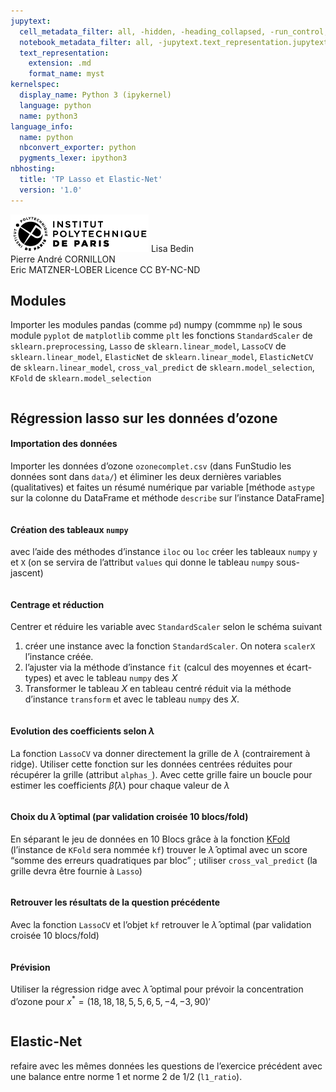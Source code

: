 ```yaml
---
jupytext:
  cell_metadata_filter: all, -hidden, -heading_collapsed, -run_control, -trusted
  notebook_metadata_filter: all, -jupytext.text_representation.jupytext_version, -jupytext.text_representation.format_version, -language_info.version, -language_info.codemirror_mode.version, -language_info.codemirror_mode, -language_info.file_extension, -language_info.mimetype, -toc
  text_representation:
    extension: .md
    format_name: myst
kernelspec:
  display_name: Python 3 (ipykernel)
  language: python
  name: python3
language_info:
  name: python
  nbconvert_exporter: python
  pygments_lexer: ipython3
nbhosting:
  title: 'TP Lasso et Elastic-Net'
  version: '1.0'
---
```


<div class="licence">
<span><img src="media/logo_IPParis.png" /></span>
<span>Lisa Bedin<br />Pierre André CORNILLON<br />Eric MATZNER-LOBER</span>
<span>Licence CC BY-NC-ND</span>
</div>

## Modules



Importer les modules pandas (comme `pd`) numpy (commme `np`)
le sous module `pyplot` de `matplotlib` comme `plt`
les fonctions `StandardScaler` de `sklearn.preprocessing`,
`Lasso` de  `sklearn.linear_model`,
`LassoCV` de  `sklearn.linear_model`,
`ElasticNet` de  `sklearn.linear_model`,
`ElasticNetCV` de  `sklearn.linear_model`,
`cross_val_predict` de `sklearn.model_selection`,
`KFold` de `sklearn.model_selection`


```{code-cell} python

```

## Régression lasso sur les données d&rsquo;ozone



#### Importation des données



Importer les données d&rsquo;ozone `ozonecomplet.csv` (dans FunStudio les données sont dans `data/`) et éliminer les deux dernières
variables (qualitatives) et faites un résumé numérique par variable [méthode
`astype` sur la colonne du DataFrame et méthode `describe` sur l&rsquo;instance
DataFrame]




```{code-cell} python

```

#### Création des tableaux `numpy`



avec l&rsquo;aide des méthodes d&rsquo;instance `iloc` ou `loc` créer les tableaux `numpy`
`y` et `X` (on se servira de l&rsquo;attribut `values` qui donne le tableau `numpy` sous-jascent)




```{code-cell} python

```

#### Centrage et réduction



Centrer et réduire les variable avec `StandardScaler` selon le schéma
suivant

1.  créer une instance avec la fonction `StandardScaler`. On notera
    `scalerX` l&rsquo;instance créée.
2.  l&rsquo;ajuster via la méthode d&rsquo;instance `fit` (calcul des moyennes et écart-types) et avec le tableau `numpy` des $X$
3.  Transformer le tableau $X$ en tableau centré réduit via la méthode d&rsquo;instance `transform` et avec le tableau `numpy` des $X$.




```{code-cell} python

```

#### Evolution des coefficients selon $\lambda$



La fonction `LassoCV` va donner directement la grille de $\lambda$
(contrairement à ridge). Utiliser cette fonction sur les données centrées
réduites pour récupérer la grille (attribut `alphas_`). Avec cette grille faire
un boucle pour estimer les coefficients $\hat\beta(\lambda)$ pour chaque valeur
de $\lambda$




```{code-cell} python

```

#### Choix du $\hat \lambda$ optimal (par validation croisée 10 blocs/fold)



En séparant le jeu de données en 10 Blocs  grâce
à la fonction [KFold](https://scikit-learn.org/stable/modules/generated/sklearn.model_selection.KFold.html#sklearn.model_selection.KFold) (l&rsquo;instance de `KFold` sera nommée `kf`)
trouver le $\hat \lambda$ optimal avec un score  &ldquo;somme des erreurs quadratiques par bloc&rdquo; ; utiliser
 `cross_val_predict` (la grille devra être fournie à `Lasso`)




```{code-cell} python

```

#### Retrouver les résultats de la question précédente



Avec la fonction `LassoCV` et l&rsquo;objet `kf` retrouver
le $\hat \lambda$ optimal (par validation croisée 10 blocs/fold)




```{code-cell} python

```

#### Prévision



Utiliser la régression ridge avec $\hat \lambda$ optimal pour prévoir
la concentration d&rsquo;ozone pour
$x^*=(18, 18, 18 ,5 ,5 , 6, 5 ,-4 ,-3, 90)'$




```{code-cell} python

```

## Elastic-Net



refaire avec les mêmes données les questions de l&rsquo;exercice précédent avec une balance entre norme 1 et norme 2 de 1/2 (`l1_ratio`).




```{code-cell} python

```
